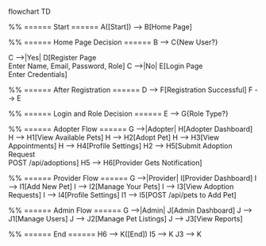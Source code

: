 flowchart TD

%% ====== Start ======
A([Start]) --> B[Home Page]

%% ====== Home Page Decision ======
B --> C{New User?}

C -->|Yes| D[Register Page<br/>Enter Name, Email, Password, Role]
C -->|No| E[Login Page<br/>Enter Credentials]

%% ====== After Registration ======
D --> F[Registration Successful]
F --> E

%% ====== Login and Role Decision ======
E --> G{Role Type?}

%% ====== Adopter Flow ======
G -->|Adopter| H[Adopter Dashboard]
H --> H1[View Available Pets]
H --> H2[Adopt Pet]
H --> H3[View Appointments]
H --> H4[Profile Settings]
H2 --> H5[Submit Adoption Request<br/>POST /api/adoptions]
H5 --> H6[Provider Gets Notification]

%% ====== Provider Flow ======
G -->|Provider| I[Provider Dashboard]
I --> I1[Add New Pet]
I --> I2[Manage Your Pets]
I --> I3[View Adoption Requests]
I --> I4[Profile Settings]
I1 --> I5[POST /api/pets to Add Pet]

%% ====== Admin Flow ======
G -->|Admin| J[Admin Dashboard]
J --> J1[Manage Users]
J --> J2[Manage Pet Listings]
J --> J3[View Reports]

%% ====== End ======
H6 --> K([End])
I5 --> K
J3 --> K

